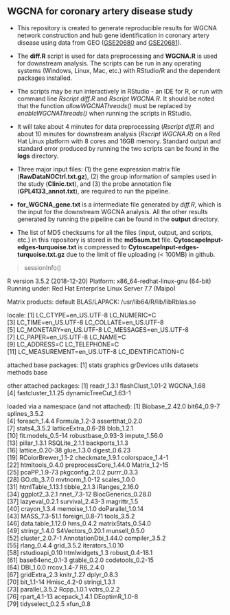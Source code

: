 ## WGCNA for coronary artery disease study

* This repository is created to generate reproducible results for WGCNA network construction and hub gene identification in coronary artery disease using data from GEO ([GSE20680](https://www.ncbi.nlm.nih.gov/geo/query/acc.cgi?acc=GSE20680) and [GSE20681](https://www.ncbi.nlm.nih.gov/geo/query/acc.cgi?acc=GSE20681)).

* The **diff.R** script is used for data preprocessing and **WGCNA.R** is used for downstream analysis. The scripts can be run in any operating systems (Windows, Linux, Mac, etc.) with RStudio/R and the dependent packages installed.

* The scripts may be run interactively in RStudio - an IDE for R, or run with command line *Rscript diff.R* and *Rscript WGCNA.R*. It should be noted that the function *allowWGCNAThreads()* must be replaced by *enableWGCNAThreads()* when running the scripts in RStudio.

* It will take about 4 minutes for data preprocessing (*Rscript diff.R*) and about 10 minutes for downstream analysis (*Rscript WGCNA.R*) on a Red Hat Linux platform with 8 cores and 16GB memory. Standard output and standard error produced by running the two scripts can be found in the **logs** directory.

* Three major input files: (1) the gene expression matrix file (**RawDataNOCtrl.txt.gz**), (2) the group information of samples used in the study (**Clinic.txt**), and (3) the probe annotation file (**GPL4133_annot.txt**), are required to run the pipeline.

* **for_WGCNA_gene.txt** is a intermediate file generated by *diff.R*, which is the input for the downstream WGCNA analysis. All the other results generated by running the pipeline can be found in the **output** directory.

* The list of MD5 checksums for all the files (input, output, and scripts, etc.) in this repository is stored in the **md5sum.txt** file. **CytoscapeInput-edges-turquoise.txt** is compressed to **CytoscapeInput-edges-turquoise.txt.gz** due to the limit of file uploading (< 100MB) in github. 


> sessionInfo()  

R version 3.5.2 (2018-12-20)
Platform: x86_64-redhat-linux-gnu (64-bit)
Running under: Red Hat Enterprise Linux Server 7.7 (Maipo)

Matrix products: default
BLAS/LAPACK: /usr/lib64/R/lib/libRblas.so

locale:
 [1] LC_CTYPE=en_US.UTF-8       LC_NUMERIC=C              
 [3] LC_TIME=en_US.UTF-8        LC_COLLATE=en_US.UTF-8    
 [5] LC_MONETARY=en_US.UTF-8    LC_MESSAGES=en_US.UTF-8   
 [7] LC_PAPER=en_US.UTF-8       LC_NAME=C                 
 [9] LC_ADDRESS=C               LC_TELEPHONE=C            
[11] LC_MEASUREMENT=en_US.UTF-8 LC_IDENTIFICATION=C       

attached base packages:
[1] stats     graphics  grDevices utils     datasets  methods   base     

other attached packages:
[1] readr_1.3.1           flashClust_1.01-2     WGCNA_1.68           
[4] fastcluster_1.1.25    dynamicTreeCut_1.63-1

loaded via a namespace (and not attached):
 [1] Biobase_2.42.0        bit64_0.9-7           splines_3.5.2        
 [4] foreach_1.4.4         Formula_1.2-3         assertthat_0.2.0     
 [7] stats4_3.5.2          latticeExtra_0.6-28   blob_1.2.1           
[10] fit.models_0.5-14     robustbase_0.93-3     impute_1.56.0        
[13] pillar_1.3.1          RSQLite_2.1.1         backports_1.1.3      
[16] lattice_0.20-38       glue_1.3.0            digest_0.6.23        
[19] RColorBrewer_1.1-2    checkmate_1.9.1       colorspace_1.4-1     
[22] htmltools_0.4.0       preprocessCore_1.44.0 Matrix_1.2-15        
[25] pcaPP_1.9-73          pkgconfig_2.0.2       purrr_0.3.3          
[28] GO.db_3.7.0           mvtnorm_1.0-12        scales_1.0.0         
[31] htmlTable_1.13.1      tibble_2.1.3          IRanges_2.16.0       
[34] ggplot2_3.2.1         nnet_7.3-12           BiocGenerics_0.28.0  
[37] lazyeval_0.2.1        survival_2.43-3       magrittr_1.5         
[40] crayon_1.3.4          memoise_1.1.0         doParallel_1.0.14    
[43] MASS_7.3-51.1         foreign_0.8-71        tools_3.5.2          
[46] data.table_1.12.0     hms_0.4.2             matrixStats_0.54.0   
[49] stringr_1.4.0         S4Vectors_0.20.1      munsell_0.5.0        
[52] cluster_2.0.7-1       AnnotationDbi_1.44.0  compiler_3.5.2       
[55] rlang_0.4.4           grid_3.5.2            iterators_1.0.10     
[58] rstudioapi_0.10       htmlwidgets_1.3       robust_0.4-18.1      
[61] base64enc_0.1-3       gtable_0.2.0          codetools_0.2-15     
[64] DBI_1.0.0             rrcov_1.4-7           R6_2.4.0             
[67] gridExtra_2.3         knitr_1.27            dplyr_0.8.3          
[70] bit_1.1-14            Hmisc_4.2-0           stringi_1.3.1        
[73] parallel_3.5.2        Rcpp_1.0.1            vctrs_0.2.2          
[76] rpart_4.1-13          acepack_1.4.1         DEoptimR_1.0-8       
[79] tidyselect_0.2.5      xfun_0.8 
